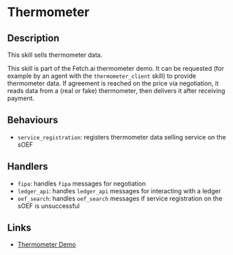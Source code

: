 # Thermometer

## Description

This skill sells thermometer data.

This skill is part of the Fetch.ai thermometer demo. It can be requested (for example by an agent with the `thermometer_client` skill) to provide thermometer data. If agreement is reached on the price via negotiation, it reads data from a (real or fake) thermometer, then delivers it after receiving payment.

## Behaviours

* `service_registration`: registers thermometer data selling service on the sOEF 

## Handlers

* `fipa`: handles `fipa` messages for negotiation
* `ledger_api`: handles `ledger_api` messages for interacting with a ledger
* `oef_search`: handles `oef_search` messages if service registration on the sOEF is unsuccessful

## Links

* <a href="https://docs.fetch.ai/aea/thermometer-skills/" target="_blank">Thermometer Demo</a>
